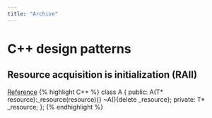 ```yaml
---
title: "Archive"
---
```

# C++ design patterns
## Resource acquisition is initialization (RAII)
[Reference](https://www.tomdalling.com/blog/software-design/resource-acquisition-is-initialisation-raii-explained/)
{% highlight C++ %}
class A {
public:
    A(T* resource):_resource(resource){}
    ~A(){delete _resource};
private:
    T* _resource;
};
{% endhighlight %}

